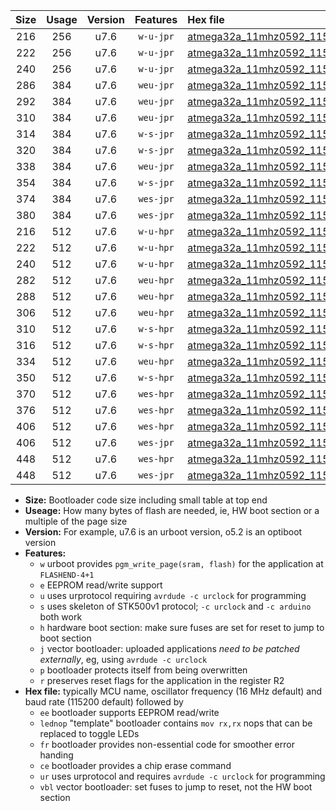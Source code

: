 |Size|Usage|Version|Features|Hex file|
|:-:|:-:|:-:|:-:|:--|
|216|256|u7.6|`w-u-jpr`|[atmega32a_11mhz0592_115200bps_ur_vbl.hex](https://raw.githubusercontent.com/stefanrueger/urboot/main//atmega32a_11mhz0592_115200bps_ur_vbl.hex)|
|222|256|u7.6|`w-u-jpr`|[atmega32a_11mhz0592_115200bps_lednop_ur_vbl.hex](https://raw.githubusercontent.com/stefanrueger/urboot/main//atmega32a_11mhz0592_115200bps_lednop_ur_vbl.hex)|
|240|256|u7.6|`w-u-jpr`|[atmega32a_11mhz0592_115200bps_lednop_fr_ur_vbl.hex](https://raw.githubusercontent.com/stefanrueger/urboot/main//atmega32a_11mhz0592_115200bps_lednop_fr_ur_vbl.hex)|
|286|384|u7.6|`weu-jpr`|[atmega32a_11mhz0592_115200bps_ee_ur_vbl.hex](https://raw.githubusercontent.com/stefanrueger/urboot/main//atmega32a_11mhz0592_115200bps_ee_ur_vbl.hex)|
|292|384|u7.6|`weu-jpr`|[atmega32a_11mhz0592_115200bps_ee_lednop_ur_vbl.hex](https://raw.githubusercontent.com/stefanrueger/urboot/main//atmega32a_11mhz0592_115200bps_ee_lednop_ur_vbl.hex)|
|310|384|u7.6|`weu-jpr`|[atmega32a_11mhz0592_115200bps_ee_lednop_fr_ur_vbl.hex](https://raw.githubusercontent.com/stefanrueger/urboot/main//atmega32a_11mhz0592_115200bps_ee_lednop_fr_ur_vbl.hex)|
|314|384|u7.6|`w-s-jpr`|[atmega32a_11mhz0592_115200bps_vbl.hex](https://raw.githubusercontent.com/stefanrueger/urboot/main//atmega32a_11mhz0592_115200bps_vbl.hex)|
|320|384|u7.6|`w-s-jpr`|[atmega32a_11mhz0592_115200bps_lednop_vbl.hex](https://raw.githubusercontent.com/stefanrueger/urboot/main//atmega32a_11mhz0592_115200bps_lednop_vbl.hex)|
|338|384|u7.6|`weu-jpr`|[atmega32a_11mhz0592_115200bps_ee_lednop_fr_ce_ur_vbl.hex](https://raw.githubusercontent.com/stefanrueger/urboot/main//atmega32a_11mhz0592_115200bps_ee_lednop_fr_ce_ur_vbl.hex)|
|354|384|u7.6|`w-s-jpr`|[atmega32a_11mhz0592_115200bps_lednop_fr_vbl.hex](https://raw.githubusercontent.com/stefanrueger/urboot/main//atmega32a_11mhz0592_115200bps_lednop_fr_vbl.hex)|
|374|384|u7.6|`wes-jpr`|[atmega32a_11mhz0592_115200bps_ee_vbl.hex](https://raw.githubusercontent.com/stefanrueger/urboot/main//atmega32a_11mhz0592_115200bps_ee_vbl.hex)|
|380|384|u7.6|`wes-jpr`|[atmega32a_11mhz0592_115200bps_ee_lednop_vbl.hex](https://raw.githubusercontent.com/stefanrueger/urboot/main//atmega32a_11mhz0592_115200bps_ee_lednop_vbl.hex)|
|216|512|u7.6|`w-u-hpr`|[atmega32a_11mhz0592_115200bps_ur.hex](https://raw.githubusercontent.com/stefanrueger/urboot/main//atmega32a_11mhz0592_115200bps_ur.hex)|
|222|512|u7.6|`w-u-hpr`|[atmega32a_11mhz0592_115200bps_lednop_ur.hex](https://raw.githubusercontent.com/stefanrueger/urboot/main//atmega32a_11mhz0592_115200bps_lednop_ur.hex)|
|240|512|u7.6|`w-u-hpr`|[atmega32a_11mhz0592_115200bps_lednop_fr_ur.hex](https://raw.githubusercontent.com/stefanrueger/urboot/main//atmega32a_11mhz0592_115200bps_lednop_fr_ur.hex)|
|282|512|u7.6|`weu-hpr`|[atmega32a_11mhz0592_115200bps_ee_ur.hex](https://raw.githubusercontent.com/stefanrueger/urboot/main//atmega32a_11mhz0592_115200bps_ee_ur.hex)|
|288|512|u7.6|`weu-hpr`|[atmega32a_11mhz0592_115200bps_ee_lednop_ur.hex](https://raw.githubusercontent.com/stefanrueger/urboot/main//atmega32a_11mhz0592_115200bps_ee_lednop_ur.hex)|
|306|512|u7.6|`weu-hpr`|[atmega32a_11mhz0592_115200bps_ee_lednop_fr_ur.hex](https://raw.githubusercontent.com/stefanrueger/urboot/main//atmega32a_11mhz0592_115200bps_ee_lednop_fr_ur.hex)|
|310|512|u7.6|`w-s-hpr`|[atmega32a_11mhz0592_115200bps.hex](https://raw.githubusercontent.com/stefanrueger/urboot/main//atmega32a_11mhz0592_115200bps.hex)|
|316|512|u7.6|`w-s-hpr`|[atmega32a_11mhz0592_115200bps_lednop.hex](https://raw.githubusercontent.com/stefanrueger/urboot/main//atmega32a_11mhz0592_115200bps_lednop.hex)|
|334|512|u7.6|`weu-hpr`|[atmega32a_11mhz0592_115200bps_ee_lednop_fr_ce_ur.hex](https://raw.githubusercontent.com/stefanrueger/urboot/main//atmega32a_11mhz0592_115200bps_ee_lednop_fr_ce_ur.hex)|
|350|512|u7.6|`w-s-hpr`|[atmega32a_11mhz0592_115200bps_lednop_fr.hex](https://raw.githubusercontent.com/stefanrueger/urboot/main//atmega32a_11mhz0592_115200bps_lednop_fr.hex)|
|370|512|u7.6|`wes-hpr`|[atmega32a_11mhz0592_115200bps_ee.hex](https://raw.githubusercontent.com/stefanrueger/urboot/main//atmega32a_11mhz0592_115200bps_ee.hex)|
|376|512|u7.6|`wes-hpr`|[atmega32a_11mhz0592_115200bps_ee_lednop.hex](https://raw.githubusercontent.com/stefanrueger/urboot/main//atmega32a_11mhz0592_115200bps_ee_lednop.hex)|
|406|512|u7.6|`wes-hpr`|[atmega32a_11mhz0592_115200bps_ee_lednop_fr.hex](https://raw.githubusercontent.com/stefanrueger/urboot/main//atmega32a_11mhz0592_115200bps_ee_lednop_fr.hex)|
|406|512|u7.6|`wes-jpr`|[atmega32a_11mhz0592_115200bps_ee_lednop_fr_vbl.hex](https://raw.githubusercontent.com/stefanrueger/urboot/main//atmega32a_11mhz0592_115200bps_ee_lednop_fr_vbl.hex)|
|448|512|u7.6|`wes-hpr`|[atmega32a_11mhz0592_115200bps_ee_lednop_fr_ce.hex](https://raw.githubusercontent.com/stefanrueger/urboot/main//atmega32a_11mhz0592_115200bps_ee_lednop_fr_ce.hex)|
|448|512|u7.6|`wes-jpr`|[atmega32a_11mhz0592_115200bps_ee_lednop_fr_ce_vbl.hex](https://raw.githubusercontent.com/stefanrueger/urboot/main//atmega32a_11mhz0592_115200bps_ee_lednop_fr_ce_vbl.hex)|

- **Size:** Bootloader code size including small table at top end
- **Useage:** How many bytes of flash are needed, ie, HW boot section or a multiple of the page size
- **Version:** For example, u7.6 is an urboot version, o5.2 is an optiboot version
- **Features:**
  + `w` urboot provides `pgm_write_page(sram, flash)` for the application at `FLASHEND-4+1`
  + `e` EEPROM read/write support
  + `u` uses urprotocol requiring `avrdude -c urclock` for programming
  + `s` uses skeleton of STK500v1 protocol; `-c urclock` and `-c arduino` both work
  + `h` hardware boot section: make sure fuses are set for reset to jump to boot section
  + `j` vector bootloader: uploaded applications *need to be patched externally*, eg, using `avrdude -c urclock`
  + `p` bootloader protects itself from being overwritten
  + `r` preserves reset flags for the application in the register R2
- **Hex file:** typically MCU name, oscillator frequency (16 MHz default) and baud rate (115200 default) followed by
  + `ee` bootloader supports EEPROM read/write
  + `lednop` "template" bootloader contains `mov rx,rx` nops that can be replaced to toggle LEDs
  + `fr` bootloader provides non-essential code for smoother error handing
  + `ce` bootloader provides a chip erase command
  + `ur` uses urprotocol and requires `avrdude -c urclock` for programming
  + `vbl` vector bootloader: set fuses to jump to reset, not the HW boot section
